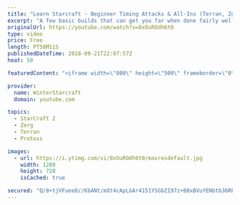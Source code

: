 ```yaml
---
title: "Learn Starcraft - Beginner Timing Attacks & All-Ins (Terran, Zerg & Protoss)"
excerpt: "A few basic builds that can get you far when done fairly well. Also important is how not to overextend and lose everything."
originalUrl: https://youtube.com/watch?v=8xOuROdh6t0
type: video
price: Free
length: PT58M11S
publishedDateTime: 2018-09-21T22:07:57Z
heat: 50

featuredContent: "<iframe width=\"800\" height=\"500\" frameborder=\"0\" src=\"https://www.youtube.com/embed/8xOuROdh6t0\" allow=\"accelerometer; autoplay; encrypted-media; gyroscope; picture-in-picture\" allowfullscreen></iframe>"

provider:
  name: WinterStarcraft
  domain: youtube.com

topics:
  - StarCraft 2
  - Zerg
  - Terran
  - Protoss

images:
  - url: https://i.ytimg.com/vi/8xOuROdh6t0/maxresdefault.jpg
    width: 1280
    height: 720
    isCached: true

secured: "Q/8+tjVFueeO//KbANt/mXt4cApLGAr4151YSGbZI97z+B8xBVuYENbtb36REcNp4kdJIeuTdSqbm5aUHrXT+yIt7nldHlOYD7pL//0iCFlDt/czmjJHSCi7oAFeuyteOWigj8CeaPFAmpGGDfReAQYQ/WUO6rZZ2mLEHfC8MCnAPEJMqJo1gc+XhGh8T3rFyXBijnDdovjw/YHuVM2QToggBHzyRf0UlWPxeN8HCHB04eBuu9+tp2MtoFuGCiExEbJCDNryhLjfwz4tWqtz58LewVrlijXg1jb+iUJf+ET5dbNUa05pV+3fBDA/LOb7zOIFNXrWfspCFdcidnI59lUzFP0g5jHyA5KLFpfhXZCqy3VS8tRnkFsR+TY74XI9WJCFUvtWwpWvBRpOzaRoOuncoK4+ehwRsVXSufwrUIY=;Sq8nWBxaE+wAyHek3YWHsw=="
---
```


